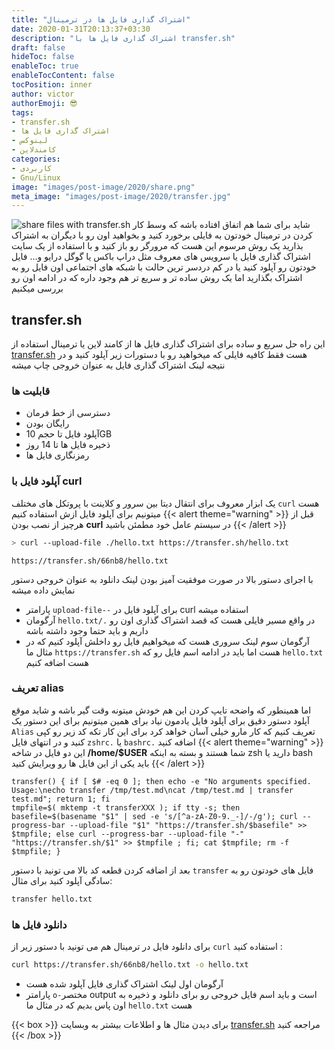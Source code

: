 ```yaml
---
title: "اشتراک گذاری فایل ها در ترمینال"
date: 2020-01-31T20:13:37+03:30
description: "اشتراک گذاری فایل ها با transfer.sh"
draft: false
hideToc: false
enableToc: true
enableTocContent: false
tocPosition: inner
author: victor
authorEmoji: 😎
tags: 
- transfer.sh
- اشتراک گذاری فایل ها
- لینوکس
- کامندلاین
categories:
- کاربردی
- Gnu/Linux
image: "images/post-image/2020/share.png"
meta_image: "images/post-image/2020/transfer.jpg"
---
```

![share files with transfer.sh](/images/post-image/2020/transfer.jpg)
شاید برای شما هم اتفاق افتاده باشه که وسط کار کردن در ترمینال خودتون به فایلی برخورد کنید و بخواهید اون رو با دیگران به اشتراک بذارید یک روش مرسوم این هست که مرورگر رو باز کنید و با استفاده از یک سایت اشتراک گذاری فایل یا سرویس های معروف مثل دراپ باکس یا گوگل درایو و... فایل خودتون رو آپلود کنید یا در کم دردسر ترین حالت با شبکه های اجتماعی اون فایل رو به اشتراک بگذارید اما یک روش ساده تر و سریع تر هم وجود داره که در ادامه اون رو بررسی میکنیم
## transfer.sh
این راه حل سریع و ساده برای اشتراک گذاری فایل ها از کامند لاین یا ترمینال استفاده از  [transfer.sh](https://transfer.sh) هست فقط کافیه فایلی که میخواهید رو با دستورات زیر آپلود کنید و در نتیجه لینک اشتراک گذاری فایل به عنوان خروجی چاپ میشه
### قابلیت ها
* دسترسی از خط فرمان
* رایگان بودن
* آپلود فایل تا حجم 10GB 
* ذخیره فایل ها تا 14 روز
* رمزنگاری فایل ها

### آپلود فایل با curl
یک ابزار معروف برای انتقال دیتا بین سرور و کلاینت با پروتکل های مختلف `curl` هست میتونیم برای آپلود فایل ازش استفاده کنیم
{{< alert theme="warning" >}}
قبل از هرچیز از نصب بودن **curl** در سیستم عامل خود مطمئن باشید
{{< /alert >}} 
```bash
> curl --upload-file ./hello.txt https://transfer.sh/hello.txt
```
```result
https://transfer.sh/66nb8/hello.txt
```
با اجرای دستور بالا در صورت موفقیت آمیز بودن لینک دانلود به عنوان خروجی دستور نمایش داده میشه

* پارامتر `upload-file--` برای آپلود فایل در curl استفاده میشه
* آرگومان `hello.txt/.` در واقع مسیر فایلی هست که قصد اشتراک گذاری اون رو داریم و باید حتما وجود داشته باشه
* آرگومان سوم لینک سروری هست که میخواهیم فایل رو داخلش آپلود کنیم که در مثال ما `https://transfer.sh` هست اما باید در ادامه اسم فایل رو که `hello.txt` هست اضافه کنیم
### تعریف alias
اما همینطور که واضحه تایپ کردن این هم خودش میتونه وقت گیر باشه و شاید موقع آپلود دستور دقیق برای آپلود فایل یادمون نیاد برای همین میتونیم برای این دستور یک `Alias` تعریف کنیم که کار مارو خیلی آسان خواهد کرد برای این کار تکه کد زیر رو کپی کنید و در انتهای فایل `zshrc.` یا `bashrc.` اضافه کنید
{{< alert theme="warning" >}}
این دو فایل در شاخه **/home/$USER** شما هستند و بسته به اینکه zsh دارید یا bash باید یکی از این فایل ها رو ویرایش کنید
{{< /alert >}} 

```
transfer() { if [ $# -eq 0 ]; then echo -e "No arguments specified. Usage:\necho transfer /tmp/test.md\ncat /tmp/test.md | transfer test.md"; return 1; fi
tmpfile=$( mktemp -t transferXXX ); if tty -s; then basefile=$(basename "$1" | sed -e 's/[^a-zA-Z0-9._-]/-/g'); curl --progress-bar --upload-file "$1" "https://transfer.sh/$basefile" >> $tmpfile; else curl --progress-bar --upload-file "-" "https://transfer.sh/$1" >> $tmpfile ; fi; cat $tmpfile; rm -f $tmpfile; }
```
بعد از اضافه کردن قطعه کد بالا می تونید با دستور `transfer` فایل های خودتون رو به سادگی آپلود کنید برای مثال:
```bash
transfer hello.txt
```
### دانلود فایل ها
برای دانلود فایل در ترمینال هم می تونید با دستور زیر از `curl` استفاده کنید :
```bash
curl https://transfer.sh/66nb8/hello.txt -o hello.txt
```
* آرگومان اول لینک اشتراک گذاری فایل آپلود شده هست
* پارامتر `o-`مختصر output است و باید اسم فایل خروجی رو برای دانلود و ذخیره به اون پاس بدیم که در مثال ما `hello.txt` هست

{{< box >}}
برای دیدن مثال ها و اطلاعات بیشتر به وبسایت <a href="https://transfer.sh">transfer.sh</a> مراجعه کنید
{{< /box >}}

